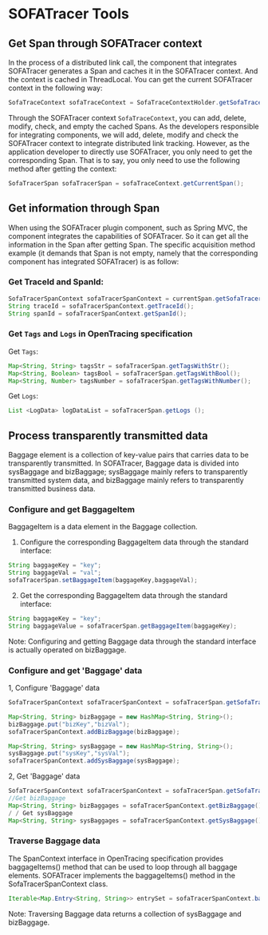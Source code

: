 # SOFATracer Tools

## Get Span through SOFATracer context

In the process of a distributed link call, the component that integrates SOFATracer generates a Span and caches it in the SOFATracer context. And the context is cached in ThreadLocal. You can get the current SOFATracer context in the following way:

```java
SofaTraceContext sofaTraceContext = SofaTraceContextHolder.getSofaTraceContext();
```

Through the SOFATracer context `SofaTraceContext`, you can add, delete, modify, check, and empty the cached Spans. As the developers responsible for integrating components, we will add, delete, modify and check the SOFATracer context to integrate distributed link tracking. However, as the application developer to directly use SOFATracer, you only need to get the corresponding Span. That is to say, you only need to use the following method after getting the context:

```java
SofaTracerSpan sofaTracerSpan = sofaTraceContext.getCurrentSpan();
```

## Get information through Span

When using the SOFATracer plugin component, such as Spring MVC, the component integrates the capabilities of SOFATracer. So it can get all the information in the Span after getting Span. The specific acquisition method example (it demands that Span is not empty, namely that the corresponding component has integrated SOFATracer) is as follow:

### Get TraceId and SpanId:

```java
SofaTracerSpanContext sofaTracerSpanContext = currentSpan.getSofaTracerSpanContext();
String traceId = sofaTracerSpanContext.getTraceId();
String spanId = sofaTracerSpanContext.getSpanId();
```

### Get `Tags` and `Logs` in OpenTracing specification

Get `Tags`:

```java
Map<String, String> tagsStr = sofaTracerSpan.getTagsWithStr();
Map<String, Boolean> tagsBool = sofaTracerSpan.getTagsWithBool();
Map<String, Number> tagsNumber = sofaTracerSpan.getTagsWithNumber();
```

Get `Logs`:

```java
List <LogData> logDataList = sofaTracerSpan.getLogs ();
```

## Process transparently transmitted data

Baggage element is a collection of key-value pairs that carries data to be transparently transmitted. In SOFATracer, Baggage data is divided into sysBaggage and bizBaggage; sysBaggage mainly refers to transparently transmitted system data, and bizBaggage mainly refers to transparently transmitted business data.

### Configure and get BaggageItem 

BaggageItem is a data element in the Baggage collection.

1. Configure the corresponding BaggageItem data through the standard interface:

```java
String baggageKey = "key";
String baggageVal = "val";
sofaTracerSpan.setBaggageItem(baggageKey,baggageVal);
```

2. Get the corresponding BaggageItem data through the standard interface:

```java
String baggageKey = "key";
String baggageValue = sofaTracerSpan.getBaggageItem(baggageKey);
```

Note: Configuring and getting Baggage data through the standard interface is actually operated on bizBaggage.

### Configure and get 'Baggage' data

1, Configure 'Baggage' data

```java
SofaTracerSpanContext sofaTracerSpanContext = sofaTracerSpan.getSofaTracerSpanContext();

Map<String, String> bizBaggage = new HashMap<String, String>();
bizBaggage.put("bizKey","bizVal");
sofaTracerSpanContext.addBizBaggage(bizBaggage);

Map<String, String> sysBaggage = new HashMap<String, String>();
sysBaggage.put("sysKey","sysVal");
sofaTracerSpanContext.addSysBaggage(sysBaggage);
```

2, Get 'Baggage' data

```java
SofaTracerSpanContext sofaTracerSpanContext = sofaTracerSpan.getSofaTracerSpanContext();
//Get bizBaggage
Map<String, String> bizBaggages = sofaTracerSpanContext.getBizBaggage();
/ / Get sysBaggage
Map<String, String> sysBaggages = sofaTracerSpanContext.getSysBaggage();
```

### Traverse Baggage data

The SpanContext interface in OpenTracing specification provides baggageItems() method that can be used to loop through all baggage elements. SOFATracer implements the baggageItems() method in the SofaTracerSpanContext class.

```java
Iterable<Map.Entry<String, String>> entrySet = sofaTracerSpanContext.baggageItems();
```

Note: Traversing Baggage data returns a collection of sysBaggage and bizBaggage.